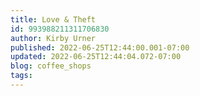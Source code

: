 ```yaml
---
title: Love & Theft
id: 993988211311706830
author: Kirby Urner
published: 2022-06-25T12:44:00.001-07:00
updated: 2022-06-25T12:44:04.072-07:00
blog: coffee_shops
tags: 
---
```


